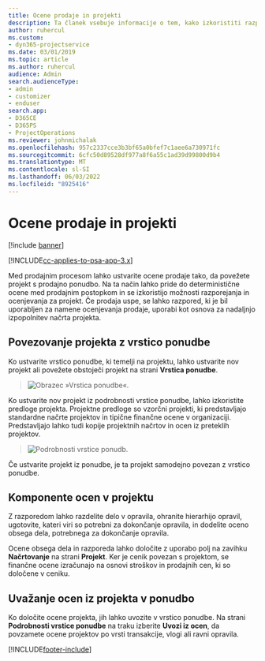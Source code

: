 ```yaml
---
title: Ocene prodaje in projekti
description: Ta članek vsebuje informacije o tem, kako izkoristiti razpored in ocene v prodajnem procesu.
author: ruhercul
ms.custom:
- dyn365-projectservice
ms.date: 03/01/2019
ms.topic: article
ms.author: ruhercul
audience: Admin
search.audienceType:
- admin
- customizer
- enduser
search.app:
- D365CE
- D365PS
- ProjectOperations
ms.reviewer: johnmichalak
ms.openlocfilehash: 957c2337cce3b3bf65a0bfef7c1aee6a730971fc
ms.sourcegitcommit: 6cfc50d89528df977a8f6a55c1ad39d99800d9b4
ms.translationtype: MT
ms.contentlocale: sl-SI
ms.lasthandoff: 06/03/2022
ms.locfileid: "8925416"
---
```

# <a name="sales-estimates-and-projects"></a>Ocene prodaje in projekti

[!include [banner](../includes/psa-now-project-operations.md)]

[!INCLUDE[cc-applies-to-psa-app-3.x](../includes/cc-applies-to-psa-app-3x.md)]

Med prodajnim procesom lahko ustvarite ocene prodaje tako, da povežete projekt s prodajno ponudbo. Na ta način lahko pride do deterministične ocene med prodajnim postopkom in se izkoristijo možnosti razporejanja in ocenjevanja za projekt. Če prodaja uspe, se lahko razpored, ki je bil uporabljen za namene ocenjevanja prodaje, uporabi kot osnova za nadaljnjo izpopolnitev načrta projekta.

## <a name="linking-a-project-to-a-quote-line"></a>Povezovanje projekta z vrstico ponudbe

Ko ustvarite vrstico ponudbe, ki temelji na projektu, lahko ustvarite nov projekt ali povežete obstoječi projekt na strani **Vrstica ponudbe**. 

> ![Obrazec »Vrstica ponudbe«.](media/project-8.png)
 
Ko ustvarite nov projekt iz podrobnosti vrstice ponudbe, lahko izkoristite predloge projekta. Projektne predloge so vzorčni projekti, ki predstavljajo standardne načrte projektov in tipične finančne ocene v organizaciji. Predstavljajo lahko tudi kopije projektnih načrtov in ocen iz preteklih projektov.

> ![Podrobnosti vrstice ponudb.](media/project-9.png)
  
Če ustvarite projekt iz ponudbe, je ta projekt samodejno povezan z vrstico ponudbe.

## <a name="components-of-estimates-in-a-project"></a>Komponente ocen v projektu

Z razporedom lahko razdelite delo v opravila, ohranite hierarhijo opravil, ugotovite, kateri viri so potrebni za dokončanje opravila, in dodelite oceno obsega dela, potrebnega za dokončanje opravila.

Ocene obsega dela in razporeda lahko določite z uporabo polj na zavihku **Načrtovanje** na strani **Projekt**. Ker je cenik povezan s projektom, se finančne ocene izračunajo na osnovi stroškov in prodajnih cen, ki so določene v ceniku.

## <a name="importing-estimates-from-a-project-into-a-quote"></a>Uvažanje ocen iz projekta v ponudbo

Ko določite ocene projekta, jih lahko uvozite v vrstico ponudbe. Na strani **Podrobnosti vrstice ponudbe** na traku izberite **Uvozi iz ocen**, da povzamete ocene projektov po vrsti transakcije, vlogi ali ravni opravila.


[!INCLUDE[footer-include](../includes/footer-banner.md)]
